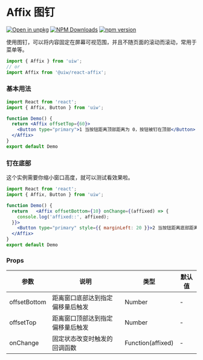 Affix 图钉
===

[![Open in unpkg](https://img.shields.io/badge/Open%20in-unpkg-blue)](https://uiwjs.github.io/npm-unpkg/#/pkg/@uiw/react-affix/file/README.md)
[![NPM Downloads](https://img.shields.io/npm/dm/@uiw/react-affix.svg?style=flat)](https://www.npmjs.com/package/@uiw/react-affix)
[![npm version](https://img.shields.io/npm/v/@uiw/react-affix.svg?label=@uiw/react-affix)](https://npmjs.com/@uiw/react-affix)

使用图钉，可以将内容固定在屏幕可视范围，并且不随页面的滚动而滚动，常用于菜单等。

```jsx
import { Affix } from 'uiw';
// or
import Affix from '@uiw/react-affix';
```

### 基本用法
 
<!--rehype:bgWhite=true&codeSandbox=true&codePen=true-->
```jsx mdx:preview
import React from 'react';
import { Affix, Button } from 'uiw';

function Demo() {
  return <Affix offsetTop={60}>
    <Button type="primary">1 当按钮距离顶部距离为 0，按钮被钉在顶部</Button>
  </Affix>
}
export default Demo
```

### 钉在底部

这个实例需要你缩小窗口高度，就可以测试看效果啦。

<!--rehype:bgWhite=true&codeSandbox=true&codePen=true-->
```jsx mdx:preview
import React from 'react';
import { Affix, Button } from 'uiw';

function Demo() {
  return   <Affix offsetBottom={10} onChange={(affixed) => {
    console.log('affixed::', affixed);
  }}>
    <Button type="primary" style={{ marginLeft: 20 }}>2 当按钮距离底部距离为 0，按钮被钉在底部</Button>
  </Affix>
}
export default Demo
```

### Props

| 参数 | 说明 | 类型 | 默认值 |
|--------- |-------- |--------- |-------- |
| offsetBottom | 	距离窗口底部达到指定偏移量后触发 | Number| - |
| offsetTop | 	距离窗口顶部达到指定偏移量后触发 | Number| - |
| onChange | 		固定状态改变时触发的回调函数 | Function(affixed) | - |
